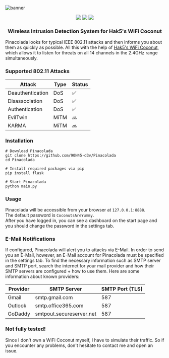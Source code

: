 ![banner](https://user-images.githubusercontent.com/79598596/227720053-2c912d60-4c07-4b22-8205-134cfc63feed.svg)
<p align="center">
 <img src="https://img.shields.io/badge/Made%20with-Python-blue">
 <img src="https://img.shields.io/github/license/90N45-d3v/Pinacolada.svg">
 <img src="https://img.shields.io/badge/Ask%20me-anything-1abc9c.svg">
</p>
<h3 align="center">Wireless Intrusion Detection System for Hak5's WiFi Coconut</h3>
<p>Pinacolada looks for typical IEEE 802.11 attacks and then informs you about them as quickly as possible. All this with the help of <a href="https://hak5.org/products/wifi-coconut">Hak5's WiFi Coconut</a>, which allows it to listen for threats on all 14 channels in the 2.4GHz range simultaneously.</p>

### Supported 802.11 Attacks
| Attack | Type | Status
| ------- | --------- | --------- |
| Deauthentication | DoS | ✅ |
| Disassociation | DoS | ✅ |
| Authentication | DoS | ✅ |
| EvilTwin | MiTM | 🔜 |
| KARMA | MiTM | 🔜 |

### Installation
````
# Download Pinacolada
git clone https://github.com/90N45-d3v/Pinacolada
cd Pinacolada

# Install required packages via pip
pip install flask

# Start Pinacolada
python main.py
````

### Usage
Pinacolada will be accessible from your browser at `127.0.0.1:8888`.  
The default password is `CoconutsAreYummy`.  
After you have logged in, you can see a dashboard on the start page and you should change the password in the settings tab.

### E-Mail Notifications
<p>If configured, Pinacolada will alert you to attacks via E-Mail. In order to send you an E-Mail, however, an E-Mail account for Pinacolada must be specified in the settings tab. To find the necessary information such as SMTP server and SMTP port, search the internet for your mail provider and how their SMTP servers are configured + how to use them. Here are some information about known providers:</p>

| Provider | SMTP Server | SMTP Port (TLS)
| ------- | --------- | --------- |
| Gmail | smtp.gmail.com | 587 |
| Outlook | smtp.office365.com | 587 |
| GoDaddy | smtpout.secureserver.net | 587 |

### Not fully tested!
Since I don't own a WiFi Coconut myself, I have to simulate their traffic. So if you encounter any problems, don't hesitate to contact me and open an issue.

